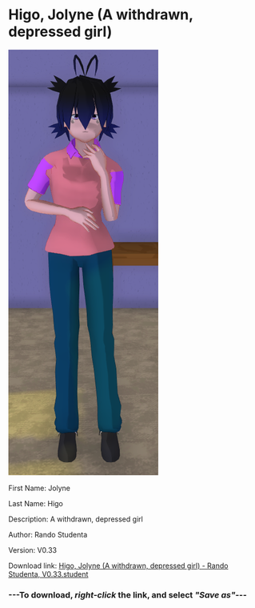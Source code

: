 # Higo, Jolyne (A withdrawn, depressed girl)

<img src = "https://raw.githubusercontent.com/Arbiter1223/Daigaku-Gurashi-Custom-Students/master/Students/Files/Higo%2C%20Jolyne%20(A%20withdrawn%2C%20depressed%20girl).png">

First Name: Jolyne

Last Name: Higo

Description: A withdrawn, depressed girl

Author: Rando Studenta

Version: V0.33

Download link: <a href="https://raw.githubusercontent.com/Arbiter1223/Daigaku-Gurashi-Custom-Students/master/Students/Files/Higo%2C%20Jolyne%20(A%20withdrawn%2C%20depressed%20girl)%20-%20Rando%20Studenta%2C%20V0.33.student">Higo, Jolyne (A withdrawn, depressed girl) - Rando Studenta, V0.33.student</a>

### ---**To download, _right-click_ the link, and select _"Save as"_**---
